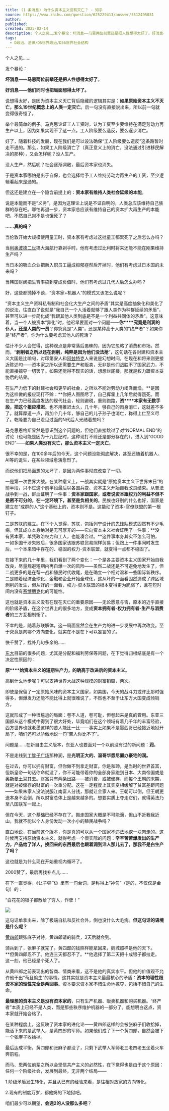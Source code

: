 ```yaml
---
title: (1 条消息) 为什么资本主义没有灭亡？ - 知乎
source: https://www.zhihu.com/question/625229413/answer/3512495031
author: 
published: 
created: 2025-02-14
description: 个人之见……发个暴论：坏消息——马恩两位前辈还是把人性想得太好了。好消息——他们同时也把局面想得太…
tags:
  - D政治、法律/D5世界政治/D56世界社会结构
---
```

个人之见……

发个暴论：

**坏消息——马恩两位前辈还是把人性想得太好了**。

**好消息——他们同时也把局面想得太坏了。**

说想得太好，是因为资本主义灭亡背后隐藏的逻辑其实是：**如果原始资本主义不灭亡，那么19世纪概念上的人类一定灭亡**。后一句没有直接说出来，所以前一句就变得很奇怪了。

举个最简单的例子。马克思论证工人工资时，认为工资至少要维持在满足劳动力再生产以上，因为如果实现不了这一点，工人阶级要么造反，要么逐步消亡。

好了，随着科技的发展，现在我们是可以设法确保“工人阶级要么造反”这条路暂时走不通的。那么，如果工人阶级消亡了（真正意义上的消亡，没法通过引进移民解决的那种），又会怎样呢？没人生产。

没人生产，然后呢？社会逐渐凋敝，最后资本家也消失。

于是资本家哪怕是出于自保，也会选择给予工人维持劳动力再生产的工资，至少逻辑看起来是通的。

但这还是建立在一个隐含前提上的：**资本家有维持人类社会延续的本能**。

说是本能而不是“义务”，是因为这理论上说是不证自明的，人类总应该维持自己族群的存在吧。哪怕再退一步，资本家总应该有维持自己的资本扩大再生产的本能吧，不然自己岂不是也饿死了？

**……真的吗？**

当伦敦开始大规模使用童工时，资本家有考虑过这批童工都累死了之后怎么办吗？

当[利奥波德二世](https://zhida.zhihu.com/search?content_id=668706470&content_type=Answer&match_order=1&q=%E5%88%A9%E5%A5%A5%E6%B3%A2%E5%BE%B7%E4%BA%8C%E4%B8%96&zhida_source=entity)搞大海航行靠剁手时，他有考虑过比利时将来还能不能在刚果维持生产吗？

当日本的吸血企业把新入职员工逼成抑郁症然后开掉时，他们有考虑过日本国的未来吗？

当韩国财阀把生育率搞到变成负值时，他们有考虑过几代人后怎么办吗？

好，这些都抛掉不谈，“资本家+机器人”的模式又该怎么说呢？

“资本主义生产资料私有制和社会化大生产之间的矛盾”其实是高度抽象化和美化了的说法，往直白了说就是“我自己一个人活着就够了跟人类作为种群延续的矛盾”，甚至可以进一步简化成“我跟其他人类到底是不是一个利益共同体的矛盾”。这意味着，当一个人被资本“异化”时，他迟早要面对一个问题——**你****究竟是利润的仆人，还是人类的一员**？你究竟是“人类”，还是某种高于人类的“终产者”？如果你是“终产者”，你为什么要考虑其他人的死活？

估计不少人会觉得，这种观点是非常落后愚昧的，因为它忽略了消费和市场。然而，“**剥削者之所以还在剥削，纯粹是因为他们没法抢**”，这句话在各封建和资本主义大国是比喻句，对印第安人和[阿兹特克](https://zhida.zhihu.com/search?content_id=668706470&content_type=Answer&match_order=1&q=%E9%98%BF%E5%85%B9%E7%89%B9%E5%85%8B&zhida_source=entity)人来说是幻想时间，在现在和将来则更接近陈述句——资本家之所以还需要生产和贩卖，无非是他们战胜不了国家武力，不能直接掠夺一切罢了。如果还觉得不现实的话，想想烂尾楼，那就是权力跟资本妥协后的结果。

在生产力低下的封建社会和更早的社会，之所以不能对劳动力竭泽而渔，**是因为这样做的报应现打不赊：**你把人图图尽了，自己挥霍上几年后就得饿死。而在生产力已经高度发达的现代社会，轻则避税，重则跑路，**资****本家有无数手段，把这个报应推迟**。也不用推迟太久，几十年，够自己的肉身消亡，这就差不多了。就算厚道一点，再加个几十年，够自己的儿子孙子也消亡，称得上仁至义尽了。乾隆要为自己没见过面的N代后人光绪着想吗？

马克思恩格斯显然是意识到这个问题的，但他们直接跳过了对“NORMAL END”的讨论（也可能是因为十九世纪时，这种现打不赊还是部分存在的），进入到“GOOD END”——**如果人类没有灭亡，那么资本主义一定灭亡**。

很不幸的是，在100多年后的今天，这个问题没能彻底解决，甚至还随着机器人、AI等的诞生，在某些领域愈演愈烈了。

而说他们把局面想的太坏了，是因为两件事彻底改变了一切。

一是第一次世界大战。在某种意义上，一战其实就是“原始资本主义下世界末日”的前半段，只不过这个前半段最后以各国兵变、资本主义开始自我改良结束。从普法战争到一战，鲜血证明了一件事：**资本家跟国家，或者说资本跟权力的利益不但不是密不可分的，在一定环境下，甚至是负相关的**。民族也好别的什么也好，国家是建立在“成群的人”这个基础上的，资本则不是。这撬动了资本-官僚联盟的第一根钉子。

二是苏联的建立。在下个人觉得，苏联，包括列宁设计的[先锋队](https://zhida.zhihu.com/search?content_id=668706470&content_type=Answer&match_order=1&q=%E5%85%88%E9%94%8B%E9%98%9F&zhida_source=entity)模式固然有不少毛病，但其成立本身绝对是无可厚非的——它向资本主义社会证明了一件事：**没有资本家，单凭政治权力和工人，也能凑合过。**这件事本身其实不怎么可怕，一如多国干涉失败后，很多国家该跟苏联贸易照样贸易；但跟上一件事同时发生后，一个本来暗中存在的、稳固的权力-资本联盟，就变得一点都不稳固了。

在接下来的几十年里，我们看到了两个变化：一个是各主要资本主义国家开始自我改良，尽量规避短期内再自爆一次的风险——虽然二战还是不可避免地发生了，但二战更多的是在帮一战和殖民时代收尾，是在确立一个相对温和一些国际新秩序。二是随着经济全球化，金融和企业开始全球化，这从坏的一面看固然造成了跨区域剥削的发生，但从好的一面看，权力-资本联盟的根本变得更为脆弱了，且在短时间内没有[赛博朋克](https://zhida.zhihu.com/search?content_id=668706470&content_type=Answer&match_order=1&q=%E8%B5%9B%E5%8D%9A%E6%9C%8B%E5%85%8B&zhida_source=entity)化的可能性。

这也就是资本主义没有在现在灭亡的重要原因——无论愿意与否，原本的近乎直接的阶级矛盾，在这个世界上的很多地方，变成**资本拥有者-权力拥有者-生产与消费者**的三方互相制衡了。

不幸的是，随着苏联解体，这一局面显然会在生产力的进一步发展中再次改变。至于究竟是向哪个方向变化，就实在不是在下可以妄言的了。

快千赞了，找补几句多余的……

[东大](https://zhida.zhihu.com/search?content_id=668706470&content_type=Answer&match_order=1&q=%E4%B8%9C%E5%A4%A7&zhida_source=entity)目前的很多问题，尤其是分配和福利劳保等问题，在下觉得归根结底是有一个决定性原因的：

**原****始资本主义的短期生产力，的确高于改进后的资本主义**。

高到什么地步呢？可以支持世界大战这种规模的财富销毁，两次。

即使是保留了一定原始风味的资本主义国家，如美国，今天的战斗力或许比那时强得多，但爆发力还能不能比得上就很难说了，不然也不至于让东方大国变成倾销方。

这就形成了一种很尴尬的局面：卷不人道，卷可耻，但卷起来是真的管用。东亚三国都从这个模式中得到了很大好处，毕竟咱们在这个领域有着几千年的丰富经验，西方世界也就老墨这样的苦人能比一比——事实上如果不是墨西哥已经接近地狱开局了，咱们还可以骄傲地说一句“苦人你比不了”。

问题是……在新自由主义版本，东亚人也要面对一个以前没有过的新问题：**润**。

不是走线到[丁胖子广场](https://zhida.zhihu.com/search?content_id=668706470&content_type=Answer&match_order=1&q=%E4%B8%81%E8%83%96%E5%AD%90%E5%B9%BF%E5%9C%BA&zhida_source=entity)那种润，是**光明正大的、温哥华悉尼置办豪宅的润。**

在过去，你可以拥有财富，但你做不到拿走财富。你是和珅，是当时的世界首富，但新皇帝一句话你命就没了，你不可能带着你的全部身家跑到日本、大南帝国或是[奥斯曼土耳其](https://zhida.zhihu.com/search?content_id=668706470&content_type=Answer&match_order=1&q=%E5%A5%A5%E6%96%AF%E6%9B%BC%E5%9C%9F%E8%80%B3%E5%85%B6&zhida_source=entity)去。财富只有两条出路——被消费，或被储存，而每个王朝的末期，就是对被储存的财富的一次重分配。这在一定程度上其实变相缓解了贫富差距问题——如果朱家人没法说服江南富人分钱，那就让金家人来。王朝可以倒，但王朝更迭本身不会倒，所以财富总体上是越来越多的。想要实质上夺走它们，就得英法乃至八国联军一起上。

但在今天，这个基础已经不存在了。搬走国家大概是不可能滴，但山不近我我近山，我就不能以个人身份发动一次小小的殖民战争吗？

直白地说，在当前这个版本，你是真的可以从一个国家不违法地挖一块肉走的。这时候再支持原始资本主义，就得考虑一个很实际的问题：**辛辛苦苦爆发出的生产力，产品给了洋人，换回来的东西最后也跟着润到洋人那儿去了，那我不是白生产了吗？**

这也就是为什么现在开始重视内循环了。

2000赞了，最后再找补点儿……

在下一直觉得，《让子弹飞》里有一句台词，是称得上“神句”（是的，不仅仅是金句）的：

“白花花的银子都散给了穷人，作孽！”

![](https://pica.zhimg.com/50/v2-520169ad59c3c488a8cd58bd4abd87f1_720w.jpg?source=2c26e567)

这句话单拿出来，除了极端自私和反社会外，倒也没什么大毛病。**但这句话的语境是什么呢？**

[黄四郎](https://zhida.zhihu.com/search?content_id=668706470&content_type=Answer&match_order=1&q=%E9%BB%84%E5%9B%9B%E9%83%8E&zhida_source=entity)跟张麻子对峙，黄四郎请的骑兵，3天后就会到。

骑兵到了，张麻子就完了。黄四郎的钱照样能拿回来，鹅城照样是他的天下。  
**但黄四郎忍不了。他连三天都忍不了。**他选择了第二天把十成银子都拉走。这一刻，他已经是个死人了。

从黄四郎之前表现出的智商、情商来看，这不是他的真实水平。但他的价值观不允许他干出“苟且偷生”的事情。这其实就是资本主义最最核心的矛盾：**资本的理性跟资本家的理性完全是两回事**。资本要求资本家不惜生命地掠夺，包括不惜自己的生命。

**最理想的资本主义是没有资本家的**，只有生产机器、贩卖机器和购买机器。“终产者”本质上已经不是人类，而是那些秩序维护机器的一部分了。能想明白这点，资本家就开始合格了。

在某种程度上，这反映了资本家的进化论——黄四郎这样的会被张麻子们收拾掉，能活下来的是武举人，是黄四郎的军师。如果他们成了下一个黄四郎，自然会被下一个张麻子收拾掉。

最后达成平衡，黄四郎和张麻子都没了，只剩下武举人军师老三老四老五坐着火车奔前程。

而马、恩两位前辈之所以会坚信共产主义的必然性，在下觉得也是由于这个原因：任何一个阶级社会，发展到最终，无非两个结局——

1.阶级矛盾发生转化，并且从已有的经验来看，是往相对放宽的方向转化。

2.现有的制度万岁，都他妈的下地狱吧。

咱们最少可以期望，**会选2的人没那么多吧**？